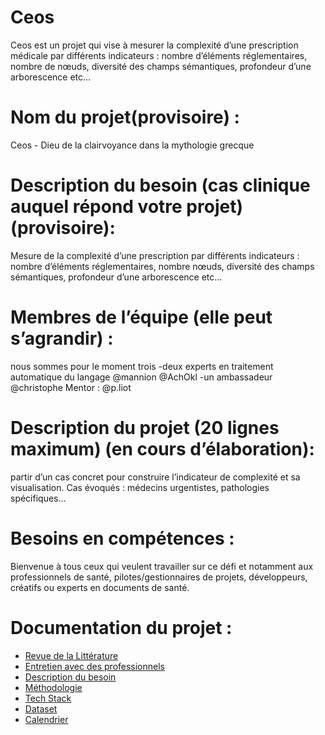 # Ceos
Ceos est un projet qui vise à mesurer la complexité d’une prescription médicale par différents indicateurs : nombre d’éléments réglementaires, nombre de nœuds, diversité des champs sémantiques, profondeur d’une arborescence etc…

# Nom du projet(provisoire) :
Ceos - Dieu de la clairvoyance dans la mythologie grecque

# Description du besoin (cas clinique auquel répond votre projet) (provisoire):
Mesure de la complexité d’une prescription par différents indicateurs : nombre d’éléments réglementaires, nombre nœuds, diversité des champs sémantiques, profondeur d’une arborescence etc…

# Membres de l’équipe (elle peut s’agrandir) :
nous sommes pour le moment trois
-deux experts en traitement automatique du langage @mannion @AchOkl
-un ambassadeur @christophe
Mentor : @p.liot

# Description du projet (20 lignes maximum) (en cours d’élaboration):
partir d’un cas concret pour construire l’indicateur de complexité et sa visualisation. Cas évoqués : médecins urgentistes, pathologies spécifiques…

# Besoins en compétences :
Bienvenue à tous ceux qui veulent travailler sur ce défi et notamment aux professionnels de santé, pilotes/gestionnaires de projets, développeurs, créatifs ou experts en documents de santé.

# Documentation du projet :
- [Revue de la Littérature](https://github.com/nammu-io/ceos/blob/main/docs/RevueLitt%C3%A9rature.md)
- [Entretien avec des professionnels](https://github.com/nammu-io/ceos/blob/main/docs/EntretiensProfessionnels.md)
- [Description du besoin](https://github.com/nammu-io/ceos/blob/main/docs/DescriptionBesoins.md)
- [Méthodologie](https://github.com/nammu-io/ceos/blob/main/docs/Methodologie.md)
- [Tech Stack](https://github.com/nammu-io/ceos/blob/main/docs/TechStack.md)
- [Dataset](https://github.com/nammu-io/ceos/blob/main/docs/Dataset.md)
- [Calendrier](https://github.com/nammu-io/ceos/blob/main/docs/Calendrier.md)


